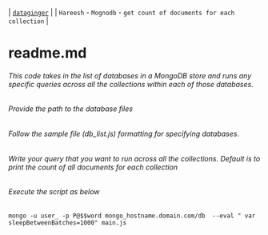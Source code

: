| [`dataginger`][1] | 
| `Hareesh` - `Mognodb` - `get count of documents for each collection` |
# readme.md #


###### This code takes in the list of databases in a MongoDB store and runs any specific queries across all the collections within each of those databases.
###### Provide the path to the database files
###### Follow the sample file (db_list.js) formatting for specifying databases.
###### Write your query that you want to run across all the collections. Default is to print the count of all documents for each collection
######  Execute the script as below
	mongo -u user_ -p P@$$word mongo_hostname.domain.com/db  --eval " var sleepBetweenBatches=1000" main.js
	
[1]: https://dataginger.com/
